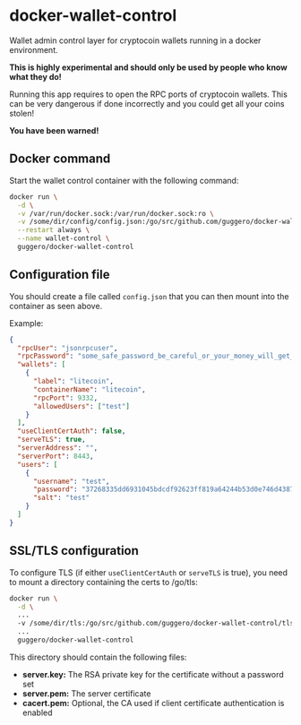 # docker-wallet-control
Wallet admin control layer for cryptocoin wallets running in a docker environment.

**This is highly experimental and should only be used by people who know what they do!**

Running this app requires to open the RPC ports of cryptocoin wallets.
This can be very dangerous if done incorrectly and you could get all your coins stolen!

**You have been warned!**

## Docker command

Start the wallet control container with the following command:

```bash
docker run \
  -d \
  -v /var/run/docker.sock:/var/run/docker.sock:ro \
  -v /some/dir/config/config.json:/go/src/github.com/guggero/docker-wallet-control/config.json \
  --restart always \
  --name wallet-control \
  guggero/docker-wallet-control
```

## Configuration file

You should create a file called `config.json` that you can then mount into the container as seen above.

Example:
```json
{
  "rpcUser": "jsonrpcuser",
  "rpcPassword": "some_safe_password_be_careful_or_your_money_will_get_stolen_you_have_been_warned!",
  "wallets": [
    {
      "label": "litecoin",
      "containerName": "litecoin",
      "rpcPort": 9332,
      "allowedUsers": ["test"]
    }
  ],
  "useClientCertAuth": false,
  "serveTLS": true,
  "serverAddress": "",
  "serverPort": 8443,
  "users": [
    {
      "username": "test",
      "password": "37268335dd6931045bdcdf92623ff819a64244b53d0e746d438797349d4da578",
      "salt": "test"
    }
  ]
}
```

## SSL/TLS configuration

To configure TLS (if either `useClientCertAuth` or `serveTLS` is true),
you need to mount a directory containing the certs to /go/tls:

```bash
docker run \
  -d \
  ...
  -v /some/dir/tls:/go/src/github.com/guggero/docker-wallet-control/tls \
  ...
  guggero/docker-wallet-control
```

This directory should contain the following files:

* **server.key:** The RSA private key for the certificate without a password set
* **server.pem:** The server certificate
* **cacert.pem:** Optional, the CA used if client certificate authentication is enabled
